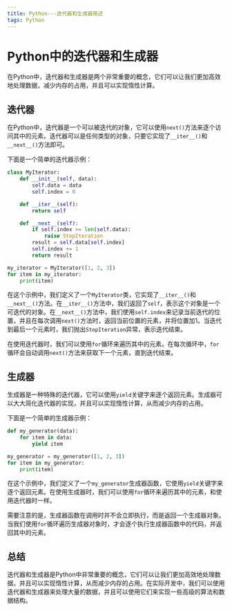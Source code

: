 ```yaml
---
title: Python---迭代器和生成器简述
tags: Python
---
```




# Python中的迭代器和生成器

在Python中，迭代器和生成器是两个非常重要的概念，它们可以让我们更加高效地处理数据，减少内存的占用，并且可以实现惰性计算。<!--more-->

## 迭代器

在Python中，迭代器是一个可以被迭代的对象，它可以使用`next()`方法来逐个访问其中的元素。迭代器可以是任何类型的对象，只要它实现了`__iter__()`和`__next__()`方法即可。

下面是一个简单的迭代器示例：

```python
class MyIterator:
    def __init__(self, data):
        self.data = data
        self.index = 0

    def __iter__(self):
        return self

    def __next__(self):
        if self.index >= len(self.data):
            raise StopIteration
        result = self.data[self.index]
        self.index += 1
        return result

my_iterator = MyIterator([1, 2, 3])
for item in my_iterator:
    print(item)
```

在这个示例中，我们定义了一个`MyIterator`类，它实现了`__iter__()`和`__next__()`方法。在`__iter__()`方法中，我们返回了`self`，表示这个对象是一个可迭代的对象。在`__next__()`方法中，我们使用`self.index`来记录当前迭代的位置，并且在每次调用`next()`方法时，返回当前位置的元素，并将位置加1。当迭代到最后一个元素时，我们抛出`StopIteration`异常，表示迭代结束。

在使用迭代器时，我们可以使用`for`循环来遍历其中的元素。在每次循环中，`for`循环会自动调用`next()`方法来获取下一个元素，直到迭代结束。

## 生成器

生成器是一种特殊的迭代器，它可以使用`yield`关键字来逐个返回元素。生成器可以大大简化迭代器的实现，并且可以实现惰性计算，从而减少内存的占用。

下面是一个简单的生成器示例：

```python
def my_generator(data):
    for item in data:
        yield item

my_generator = my_generator([1, 2, 3])
for item in my_generator:
    print(item)
```

在这个示例中，我们定义了一个`my_generator`生成器函数，它使用`yield`关键字来逐个返回元素。在使用生成器时，我们可以使用`for`循环来遍历其中的元素，和使用迭代器时一样。

需要注意的是，生成器函数在调用时并不会立即执行，而是返回一个生成器对象。当我们使用`for`循环遍历生成器对象时，才会逐个执行生成器函数中的代码，并返回其中的元素。

## 总结

迭代器和生成器是Python中非常重要的概念，它们可以让我们更加高效地处理数据，并且可以实现惰性计算，从而减少内存的占用。在实际开发中，我们可以使用迭代器和生成器来处理大量的数据，并且可以使用它们来实现一些高级的算法和数据结构。